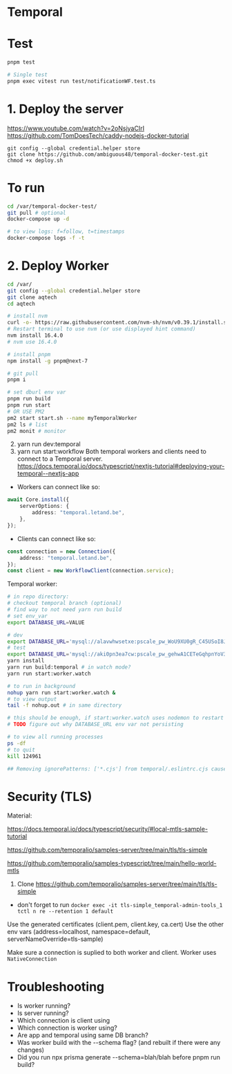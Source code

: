 # Temporal

# Test

```bash
pnpm test

# Single test
pnpm exec vitest run test/notificationWF.test.ts
```

# 1. Deploy the server

https://www.youtube.com/watch?v=2oNsjyaCIrI
https://github.com/TomDoesTech/caddy-nodejs-docker-tutorial

```
git config --global credential.helper store
git clone https://github.com/ambiguous48/temporal-docker-test.git
chmod +x deploy.sh
```

# To run

```bash
cd /var/temporal-docker-test/
git pull # optional
docker-compose up -d

# to view logs: f=follow, t=timestamps
docker-compose logs -f -t
```

# 2. Deploy Worker

```bash
cd /var/
git config --global credential.helper store
git clone aqtech
cd aqtech

# install nvm
curl -o- https://raw.githubusercontent.com/nvm-sh/nvm/v0.39.1/install.sh | bash
# Restart terminal to use nvm (or use displayed hint command)
nvm install 16.4.0
# nvm use 16.4.0

# install pnpm
npm install -g pnpm@next-7

# git pull
pnpm i

# set dburl env var
pnpm run build
pnpm run start
# OR USE PM2
pm2 start start.sh --name myTemporalWorker
pm2 ls # list
pm2 monit # monitor

```

2. yarn run dev:temporal
3. yarn run start:workflow
   Both temporal workers and clients need to connect to a Temporal server.
   https://docs.temporal.io/docs/typescript/nextjs-tutorial#deploying-your-temporal--nextjs-app

- Workers can connect like so:

```ts
await Core.install({
	serverOptions: {
		address: "temporal.letand.be",
	},
});
```

- Clients can connect like so:

```ts
const connection = new Connection({
	address: "temporal.letand.be",
});
const client = new WorkflowClient(connection.service);
```

Temporal worker:

```bash
# in repo directory:
# checkout temporal branch (optional)
# find way to not need yarn run build
# set env_var
export DATABASE_URL=VALUE

# dev
export DATABASE_URL='mysql://alavwhwsetxe:pscale_pw_WoU9XU0gR_C45USoI8JWiJhg6_8CrbH3or9KIuUWjqI@t1cp4lkeutv3.eu-central-2.psdb.cloud/aqaratechdb?sslaccept=strict'
# test
export DATABASE_URL='mysql://aki0pn3ea7cw:pscale_pw_gehwA1CETeGqhpnYoV3uR0u1Xk4UdMUMv4Ck8dU5uUA@z3p18h1dgra9.eu-central-1.psdb.cloud/aqaratechdb?sslaccept=strict'
yarn install
yarn run build:temporal # in watch mode?
yarn run start:worker.watch

# to run in background
nohup yarn run start:worker.watch &
# to view output
tail -f nohup.out # in same directory


```

```bash
# this should be enough, if start:worker.watch uses nodemon to restart and pick up the changes
# TODO figure out why DATABASE_URL env var not persisting
```

```bash
# to view all running processes
ps -df
# to quit
kill 124961
```

```zsh
## Removing ignorePatterns: ['*.cjs'] from temporal/.eslintrc.cjs causes an error in vscode, but not when running eslint in command line?
```

# Security (TLS)

Material:

https://docs.temporal.io/docs/typescript/security/#local-mtls-sample-tutorial

https://github.com/temporalio/samples-server/tree/main/tls/tls-simple

https://github.com/temporalio/samples-typescript/tree/main/hello-world-mtls

1. Clone https://github.com/temporalio/samples-server/tree/main/tls/tls-simple

- don't forget to run `docker exec -it tls-simple_temporal-admin-tools_1 tctl n re --retention 1 default`

Use the generated certificates (client.pem, client.key, ca.cert)
Use the other env vars (address=localhost, namespace=default, serverNameOverride=tls-sample)

Make sure a connection is suplied to both worker and client. Worker uses `NativeConnection`

# Troubleshooting

- Is worker running?
- Is server running?
- Which connection is client using
- Which connection is worker using?
- Are app and temporal using same DB branch?
- Was worker build with the --schema flag? (and rebuilt if there were any changes)
- Did you run npx prisma generate --schema=blah/blah before pnpm run build?
